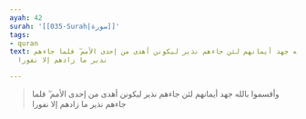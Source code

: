 ```yaml
---
ayah: 42
surah: '[[035-Surah|سورة]]'
tags:
- quran
text: وأقسموا بالله جهد أيمانهم لئن جاءهم نذير ليكونن أهدى من إحدى الأمم ۖ فلما جاءهم
  نذير ما زادهم إلا نفورا

---
```

> وأقسموا بالله جهد أيمانهم لئن جاءهم نذير ليكونن أهدى من إحدى الأمم ۖ فلما جاءهم نذير ما زادهم إلا نفورا
